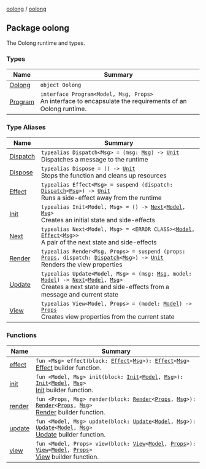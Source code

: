[oolong](../index.md) / [oolong](./index.md)

## Package oolong

The Oolong runtime and types.

### Types

| Name | Summary |
|---|---|
| [Oolong](-oolong/index.md) | `object Oolong` |
| [Program](-program/index.md) | `interface Program<Model, Msg, Props>`<br>An interface to encapsulate the requirements of an Oolong runtime. |

### Type Aliases

| Name | Summary |
|---|---|
| [Dispatch](-dispatch.md) | `typealias Dispatch<Msg> = (msg: `[`Msg`](-dispatch.md#Msg)`) -> `[`Unit`](https://kotlinlang.org/api/latest/jvm/stdlib/kotlin/-unit/index.html)<br>Dispatches a message to the runtime |
| [Dispose](-dispose.md) | `typealias Dispose = () -> `[`Unit`](https://kotlinlang.org/api/latest/jvm/stdlib/kotlin/-unit/index.html)<br>Stops the function and cleans up resources |
| [Effect](-effect.md) | `typealias Effect<Msg> = suspend (dispatch: `[`Dispatch`](-dispatch.md)`<`[`Msg`](-effect.md#Msg)`>) -> `[`Unit`](https://kotlinlang.org/api/latest/jvm/stdlib/kotlin/-unit/index.html)<br>Runs a side-effect away from the runtime |
| [Init](-init.md) | `typealias Init<Model, Msg> = () -> `[`Next`](-next.md)`<`[`Model`](-init.md#Model)`, `[`Msg`](-init.md#Msg)`>`<br>Creates an initial state and side-effects |
| [Next](-next.md) | `typealias Next<Model, Msg> = <ERROR CLASS><`[`Model`](-next.md#Model)`, `[`Effect`](-effect.md)`<`[`Msg`](-next.md#Msg)`>>`<br>A pair of the next state and side-effects |
| [Render](-render.md) | `typealias Render<Msg, Props> = suspend (props: `[`Props`](-render.md#Props)`, dispatch: `[`Dispatch`](-dispatch.md)`<`[`Msg`](-render.md#Msg)`>) -> `[`Unit`](https://kotlinlang.org/api/latest/jvm/stdlib/kotlin/-unit/index.html)<br>Renders the view properties |
| [Update](-update.md) | `typealias Update<Model, Msg> = (msg: `[`Msg`](-update.md#Msg)`, model: `[`Model`](-update.md#Model)`) -> `[`Next`](-next.md)`<`[`Model`](-update.md#Model)`, `[`Msg`](-update.md#Msg)`>`<br>Creates a next state and side-effects from a message and current state |
| [View](-view.md) | `typealias View<Model, Props> = (model: `[`Model`](-view.md#Model)`) -> `[`Props`](-view.md#Props)<br>Creates view properties from the current state |

### Functions

| Name | Summary |
|---|---|
| [effect](effect.md) | `fun <Msg> effect(block: `[`Effect`](-effect.md)`<`[`Msg`](effect.md#Msg)`>): `[`Effect`](-effect.md)`<`[`Msg`](effect.md#Msg)`>`<br>[Effect](-effect.md) builder function. |
| [init](init.md) | `fun <Model, Msg> init(block: `[`Init`](-init.md)`<`[`Model`](init.md#Model)`, `[`Msg`](init.md#Msg)`>): `[`Init`](-init.md)`<`[`Model`](init.md#Model)`, `[`Msg`](init.md#Msg)`>`<br>[Init](-init.md) builder function. |
| [render](render.md) | `fun <Props, Msg> render(block: `[`Render`](-render.md)`<`[`Props`](render.md#Props)`, `[`Msg`](render.md#Msg)`>): `[`Render`](-render.md)`<`[`Props`](render.md#Props)`, `[`Msg`](render.md#Msg)`>`<br>[Render](-render.md) builder function. |
| [update](update.md) | `fun <Model, Msg> update(block: `[`Update`](-update.md)`<`[`Model`](update.md#Model)`, `[`Msg`](update.md#Msg)`>): `[`Update`](-update.md)`<`[`Model`](update.md#Model)`, `[`Msg`](update.md#Msg)`>`<br>[Update](-update.md) builder function. |
| [view](view.md) | `fun <Model, Props> view(block: `[`View`](-view.md)`<`[`Model`](view.md#Model)`, `[`Props`](view.md#Props)`>): `[`View`](-view.md)`<`[`Model`](view.md#Model)`, `[`Props`](view.md#Props)`>`<br>[View](-view.md) builder function. |
